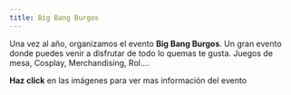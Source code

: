 ```yaml
---
title: Big Bang Burgos
---
```


Una vez al año, organizamos el evento **Big Bang Burgos**. Un gran evento donde puedes venir a disfrutar de todo lo quemas te gusta. Juegos de mesa, Cosplay, Merchandising, Rol....

**Haz click** en las imágenes para ver mas información del evento